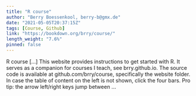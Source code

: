 ```yaml
---
title: "R course"
author: "Berry Boessenkool, berry-b@gmx.de"
date: "2021-05-05T20:37:15Z"
tags: [Course, Github]
link: "https://bookdown.org/brry/course/"
length_weight: "7.6%"
pinned: false
---
```


R course [...] This website provides instructions to get started with R. It serves as a companion for courses I teach, see brry.github.io. The source code is available at github.com/brry/course, specifically the website folder. In case the table of content on the left is not shown, click the four bars. Pro tip: the arrow left/right keys jump between ...
